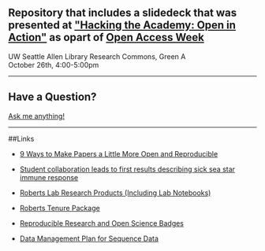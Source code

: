 ## Repository that includes a slidedeck that was presented at ["Hacking the Academy: Open in Action"](http://www.lib.washington.edu/digitalscholarship/hacking-the-academy-programming-series) as opart of [Open Access Week](http://www.openaccessweek.org/)
UW Seattle Allen Library Research Commons, Green A          
October 26th, 4:00-5:00pm

---

## Have a Question?

[Ask me anything!](https://github.com/sr320/talk-UW-OA-2016/issues)


---

##Links

- [9 Ways to Make Papers a Little More Open and Reproducible](http://faculty.washington.edu/sr320/?p=11381)

- [Student collaboration leads to first results describing sick sea star immune response](http://www.washington.edu/news/2015/10/07/student-collaboration-leads-to-first-results-describing-sick-sea-star-immune-response/)

- [Roberts Lab Research Products (Including Lab Notebooks)](http://faculty.washington.edu/sr320/?page_id=246)

- [Roberts Tenure Package](http://goo.gl/LRXbvD)

- [Reproducible Research and Open Science Badges](http://tinyurl.com/ros-badge)

- [Data Management Plan for Sequence Data](https://github.com/sr320/LabDocs/blob/master/DMPseq.md)

